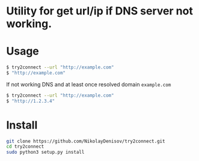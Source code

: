 # Utility for get url/ip if DNS server not working.

# Usage

```bash
$ try2connect --url "http://example.com"
$ "http://example.com"
```

If not working DNS and at least once resolved domain `example.com`

```bash
$ try2connect --url "http://example.com"
$ "http://1.2.3.4"

```

# Install

```bash
git clone https://github.com/NikolayDenisov/try2connect.git
cd try2connect
sudo python3 setup.py install
```